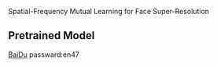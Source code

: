 Spatial-Frequency Mutual Learning for Face Super-Resolution


## Pretrained Model
 [BaiDu]( https://pan.baidu.com/s/123BQyzubi4C5eDVA87ucDw) passward:en47
